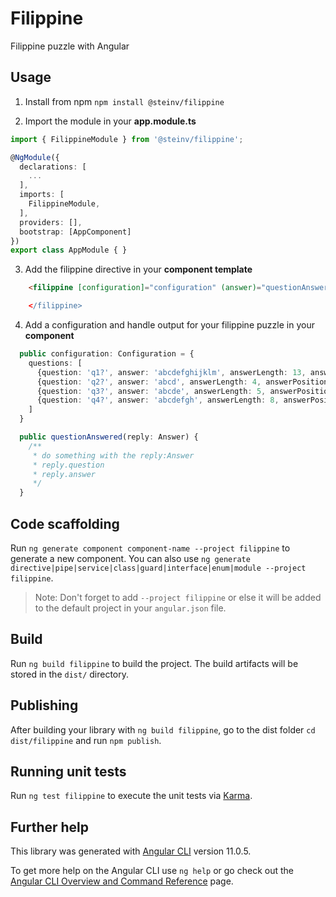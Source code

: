 # Filippine

Filippine puzzle with Angular

## Usage

1. Install from npm
`npm install @steinv/filippine`

2. Import the module in your **app.module.ts**
```ts
import { FilippineModule } from '@steinv/filippine';

@NgModule({
  declarations: [
    ...
  ],
  imports: [
    FilippineModule,
  ],
  providers: [],
  bootstrap: [AppComponent]
})
export class AppModule { }
```

3. Add the filippine directive in your **component template**
```html
    <filippine [configuration]="configuration" (answer)="questionAnswered(answer)>

    </filippine>
```

4. Add a configuration and handle output for your filippine puzzle in your **component**
```ts
  public configuration: Configuration = {
    questions: [
      {question: 'q1?', answer: 'abcdefghijklm', answerLength: 13, answerPosition: 10},
      {question: 'q2?', answer: 'abcd', answerLength: 4, answerPosition: 1},
      {question: 'q3?', answer: 'abcde', answerLength: 5, answerPosition: 2},
      {question: 'q4?', answer: 'abcdefgh', answerLength: 8, answerPosition: 2},
    ]
  }

  public questionAnswered(reply: Answer) {
    /**
     * do something with the reply:Answer 
     * reply.question
     * reply.answer
     */
  }
```

## Code scaffolding

Run `ng generate component component-name --project filippine` to generate a new component. You can also use `ng generate directive|pipe|service|class|guard|interface|enum|module --project filippine`.
> Note: Don't forget to add `--project filippine` or else it will be added to the default project in your `angular.json` file. 

## Build

Run `ng build filippine` to build the project. The build artifacts will be stored in the `dist/` directory.

## Publishing

After building your library with `ng build filippine`, go to the dist folder `cd dist/filippine` and run `npm publish`.

## Running unit tests

Run `ng test filippine` to execute the unit tests via [Karma](https://karma-runner.github.io).

## Further help

This library was generated with [Angular CLI](https://github.com/angular/angular-cli) version 11.0.5.

To get more help on the Angular CLI use `ng help` or go check out the [Angular CLI Overview and Command Reference](https://angular.io/cli) page.

